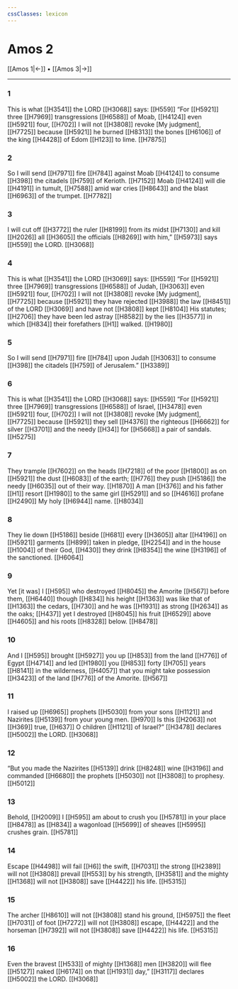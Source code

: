```yaml
---
cssClasses: lexicon
---
```


# Amos 2

[[Amos 1|←]] • [[Amos 3|→]]

---

### 1
This is what [[H3541]] the LORD [[H3068]] says: [[H559]] “For [[H5921]] three [[H7969]] transgressions [[H6588]] of Moab, [[H4124]] even [[H5921]] four, [[H702]] I will not [[H3808]] revoke [My judgment], [[H7725]] because [[H5921]] he burned [[H8313]] the bones [[H6106]] of the king [[H4428]] of Edom [[H123]] to lime. [[H7875]]

### 2
So I will send [[H7971]] fire [[H784]] against Moab [[H4124]] to consume [[H398]] the citadels [[H759]] of Kerioth. [[H7152]] Moab [[H4124]] will die [[H4191]] in tumult, [[H7588]] amid war cries [[H8643]] and the blast [[H6963]] of the trumpet. [[H7782]]

### 3
I will cut off [[H3772]] the ruler [[H8199]] from its midst [[H7130]] and kill [[H2026]] all [[H3605]] the officials [[H8269]] with him,” [[H5973]] says [[H559]] the LORD. [[H3068]]

### 4
This is what [[H3541]] the LORD [[H3069]] says: [[H559]] “For [[H5921]] three [[H7969]] transgressions [[H6588]] of Judah, [[H3063]] even [[H5921]] four, [[H702]] I will not [[H3808]] revoke [My judgment], [[H7725]] because [[H5921]] they have rejected [[H3988]] the law [[H8451]] of the LORD [[H3069]] and have not [[H3808]] kept [[H8104]] His statutes; [[H2706]] they have been led astray [[H8582]] by the lies [[H3577]] in which [[H834]] their forefathers [[H1]] walked. [[H1980]]

### 5
So I will send [[H7971]] fire [[H784]] upon Judah [[H3063]] to consume [[H398]] the citadels [[H759]] of Jerusalem.” [[H3389]]

### 6
This is what [[H3541]] the LORD [[H3068]] says: [[H559]] “For [[H5921]] three [[H7969]] transgressions [[H6588]] of Israel, [[H3478]] even [[H5921]] four, [[H702]] I will not [[H3808]] revoke [My judgment], [[H7725]] because [[H5921]] they sell [[H4376]] the righteous [[H6662]] for silver [[H3701]] and the needy [[H34]] for [[H5668]] a pair of sandals. [[H5275]]

### 7
They trample [[H7602]] on the heads [[H7218]] of the poor [[H1800]] as on [[H5921]] the dust [[H6083]] of the earth; [[H776]] they push [[H5186]] the needy [[H6035]] out of their way. [[H1870]] A man [[H376]] and his father [[H1]] resort [[H1980]] to the same girl [[H5291]] and so [[H4616]] profane [[H2490]] My holy [[H6944]] name. [[H8034]]

### 8
They lie down [[H5186]] beside [[H681]] every [[H3605]] altar [[H4196]] on [[H5921]] garments [[H899]] taken in pledge, [[H2254]] and in the house [[H1004]] of their God, [[H430]] they drink [[H8354]] the wine [[H3196]] of the sanctioned. [[H6064]]

### 9
Yet [it was] I [[H595]] who destroyed [[H8045]] the Amorite [[H567]] before them, [[H6440]] though [[H834]] his height [[H1363]] was like that of [[H1363]] the cedars, [[H730]] and he was [[H1931]] as strong [[H2634]] as the oaks; [[H437]] yet I destroyed [[H8045]] his fruit [[H6529]] above [[H4605]] and his roots [[H8328]] below. [[H8478]]

### 10
And I [[H595]] brought [[H5927]] you up [[H853]] from the land [[H776]] of Egypt [[H4714]] and led [[H1980]] you [[H853]] forty [[H705]] years [[H8141]] in the wilderness, [[H4057]] that you might take possession [[H3423]] of the land [[H776]] of the Amorite. [[H567]]

### 11
I raised up [[H6965]] prophets [[H5030]] from your sons [[H1121]] and Nazirites [[H5139]] from your young men. [[H970]] Is this [[H2063]] not [[H369]] true, [[H637]] O children [[H1121]] of Israel?” [[H3478]] declares [[H5002]] the LORD. [[H3068]]

### 12
“But you made the Nazirites [[H5139]] drink [[H8248]] wine [[H3196]] and commanded [[H6680]] the prophets [[H5030]] not [[H3808]] to prophesy. [[H5012]]

### 13
Behold, [[H2009]] I [[H595]] am about to crush you [[H5781]] in your place [[H8478]] as [[H834]] a wagonload [[H5699]] of  sheaves [[H5995]] crushes grain. [[H5781]]

### 14
Escape [[H4498]] will fail [[H6]] the swift, [[H7031]] the strong [[H2389]] will not [[H3808]] prevail [[H553]] by his strength, [[H3581]] and the mighty [[H1368]] will not [[H3808]] save [[H4422]] his life. [[H5315]]

### 15
The archer [[H8610]] will not [[H3808]] stand his ground, [[H5975]] the fleet [[H7031]] of foot [[H7272]] will not [[H3808]] escape, [[H4422]] and the horseman [[H7392]] will not [[H3808]] save [[H4422]] his life. [[H5315]]

### 16
Even the bravest [[H533]] of mighty [[H1368]] men [[H3820]] will flee [[H5127]] naked [[H6174]] on that [[H1931]] day,” [[H3117]] declares [[H5002]] the LORD. [[H3068]]

